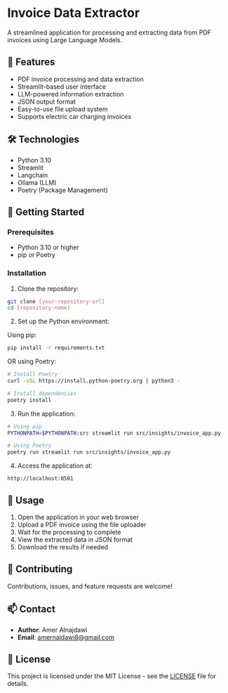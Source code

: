 # Invoice Data Extractor

A streamlined application for processing and extracting data from PDF invoices using Large Language Models.

## 🌟 Features

- PDF invoice processing and data extraction
- Streamlit-based user interface
- LLM-powered information extraction
- JSON output format
- Easy-to-use file upload system
- Supports electric car charging invoices

## 🛠️ Technologies

- Python 3.10
- Streamlit
- Langchain
- Ollama (LLM)
- Poetry (Package Management)

## 🚀 Getting Started

### Prerequisites

- Python 3.10 or higher
- pip or Poetry

### Installation

1. Clone the repository:
```bash
git clone [your-repository-url]
cd [repository-name]
```

2. Set up the Python environment:

Using pip:
```bash
pip install -r requirements.txt
```

OR using Poetry:
```bash
# Install Poetry
curl -sSL https://install.python-poetry.org | python3 -

# Install dependencies
poetry install
```

3. Run the application:
```bash
# Using pip
PYTHONPATH=$PYTHONPATH:src streamlit run src/insights/invoice_app.py

# Using Poetry
poetry run streamlit run src/insights/invoice_app.py
```

4. Access the application at:
```
http://localhost:8501
```

## 📝 Usage

1. Open the application in your web browser
2. Upload a PDF invoice using the file uploader
3. Wait for the processing to complete
4. View the extracted data in JSON format
5. Download the results if needed

## 🤝 Contributing

Contributions, issues, and feature requests are welcome!

## 📫 Contact

- **Author**: Amer Alnajdawi
- **Email**: amernajdawi8@gmail.com

## 📄 License

This project is licensed under the MIT License - see the [LICENSE](LICENSE) file for details.